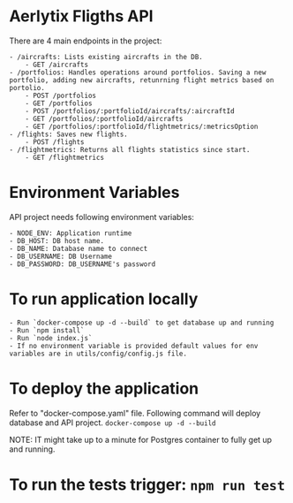 # Aerlytix Fligths API

There are  4 main endpoints in the project: 

    - /aircrafts: Lists existing aircrafts in the DB.
        - GET /aircrafts
    - /portfolios: Handles operations around portfolios. Saving a new portfolio, adding new aircrafts, retunrning flight metrics based on portolio.
        - POST /portfolios
        - GET /portfolios
        - POST /portfolios/:portfolioId/aircrafts/:aircraftId
        - GET /portfolios/:portfolioId/aircrafts
        - GET /portfolios/:portfolioId/flightmetrics/:metricsOption
    - /flights: Saves new flights.
        - POST /flights
    - /flightmetrics: Returns all flights statistics since start.
        - GET /flightmetrics

# Environment Variables

API project needs following environment variables:

    - NODE_ENV: Application runtime 
    - DB_HOST: DB host name. 
    - DB_NAME: Database name to connect
    - DB_USERNAME: DB Username
    - DB_PASSWORD: DB_USERNAME's password


# To run application locally 

    - Run `docker-compose up -d --build` to get database up and running
    - Run `npm install`
    - Run `node index.js` 
    - If no environment variable is provided default values for env variables are in utils/config/config.js file. 


# To deploy the application

Refer to "docker-compose.yaml" file. Following command will deploy database and API project.
    `docker-compose up -d --build`


NOTE: IT might take up to a minute for Postgres container to fully get up and running. 


# To run the tests trigger: `npm run test`